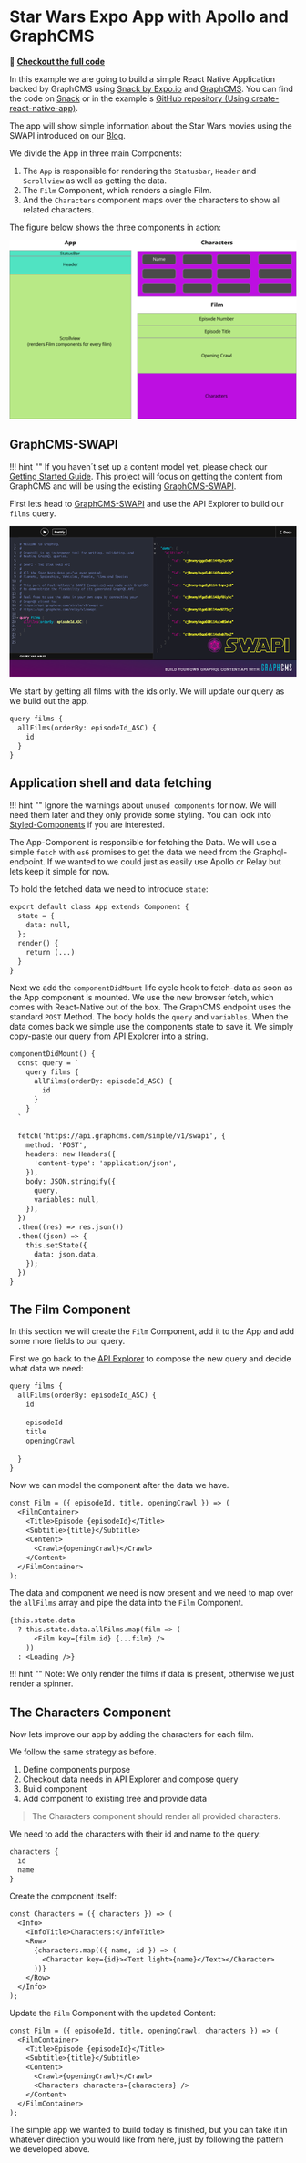 # Star Wars Expo App with Apollo and GraphCMS
<script async src="https://snack.expo.io/embed.js"></script>

🚀 **[Checkout the full code](https://snack.expo.io/r17Xs7yl-)**

In this example we are going to build a simple React Native Application backed by GraphCMS using [Snack by Expo.io](https://snack.expo.io) and [GraphCMS](https://graphcms.com). You can find the code on [Snack](https://snack.expo.io/r17Xs7yl-) or in the example´s [GitHub repository (Using create-react-native-app)]().

The app will show simple information about the Star Wars movies using the SWAPI introduced on our [Blog](https://graphcms.com/blog/the-star-wars-api-just-got-a-makeover).

We divide the App in three main Components:

1. The `App` is responsible for rendering the `Statusbar`, `Header` and `Scrollview` as well as getting the data.
2. The `Film` Component, which renders a single Film.
3. And the `Characters` component maps over the characters to show all related characters.

The figure below shows the three components in action:

![Components](../img/examples/filmdex/components.svg)

## GraphCMS-SWAPI

!!! hint ""
    If you haven´t set up a content model yet, please check our [Getting Started Guide](../Getting_Started). This project will focus on getting the content from GraphCMS and will be using the existing [GraphCMS-SWAPI](https://api.graphcms.com/simple/v1/swapi).

First lets head to [GraphCMS-SWAPI](https://api.graphcms.com/simple/v1/swapi) and use the API Explorer to build our `films` query.

![Screenshot](../img/examples/filmdex/api-explorer.png)

We start by getting all films with the ids only. We will update our query as we build out the app.

```
query films {
  allFilms(orderBy: episodeId_ASC) {
    id
  }
}
```

## Application shell and data fetching

<div data-snack-id="S1Xg47yxZ" class="expo" data-snack-platform="ios" data-snack-preview="false"></div>

!!! hint ""
    Ignore the warnings about `unused components` for now. We will need them later and they only provide some styling. You can look into [Styled-Components](https://styled-components.com) if you are interested.

The App-Component is responsible for fetching the Data. We will use a simple `fetch` with `es6` promises to get the data we need from the Graphql-endpoint. If we wanted to we could just as easily use Apollo or Relay but lets keep it simple for now.

To hold the fetched data we need to introduce `state`:

```
export default class App extends Component {
  state = {
    data: null,
  };
  render() {
    return (...)
  }
}
```

Next we add the `componentDidMount` life cycle hook to fetch-data as soon as the App component is mounted. We use the new browser fetch, which comes with React-Native out of the box. The GraphCMS endpoint uses the standard `POST` Method. The body holds the `query` and `variables`. When the data comes back we simple use the components state to save it.
We simply copy-paste our query from API Explorer into a string.

```
componentDidMount() {
  const query = `
    query films {
      allFilms(orderBy: episodeId_ASC) {
        id
      }
    }
  `
  
  fetch('https://api.graphcms.com/simple/v1/swapi', {
    method: 'POST',
    headers: new Headers({
      'content-type': 'application/json',
    }),
    body: JSON.stringify({
      query,
      variables: null,
    }),
  })
  .then((res) => res.json())
  .then((json) => {
    this.setState({
      data: json.data,
    });
  })
}
```
<div data-snack-id="BkBT0V1x-" class="expo" data-snack-platform="ios" data-snack-preview="false"></div>

## The Film Component

In this section we will create the `Film` Component, add it to the App and add some more fields to our query.

First we go back to the [API Explorer](https://api.graphcms.com/simple/v1/swapi) to compose the new query and decide what data we need:

```
query films {
  allFilms(orderBy: episodeId_ASC) {
    id
    
    episodeId
    title
    openingCrawl
    
  }
}
```

Now we can model the component after the data we have.

```
const Film = ({ episodeId, title, openingCrawl }) => (
  <FilmContainer>
    <Title>Episode {episodeId}</Title>
    <Subtitle>{title}</Subtitle>
    <Content>
      <Crawl>{openingCrawl}</Crawl>
    </Content>
  </FilmContainer>
);
```

The data and component we need is now present and we need to map over the `allFilms` array and pipe the data into the `Film` Component. 

```
{this.state.data
  ? this.state.data.allFilms.map(film => (
      <Film key={film.id} {...film} />
    ))
  : <Loading />}
```

!!! hint ""
    Note: We only render the films if data is present, otherwise we just render a spinner.

<div data-snack-id="r1oi7XkeZ" class="expo" data-snack-platform="ios" data-snack-preview="false"></div>

## The Characters Component

Now lets improve our app by adding the characters for each film.

We follow the same strategy as before.

  1. Define components purpose
  2. Checkout data needs in API Explorer and compose query
  3. Build component 
  4. Add component to existing tree and provide data

> The Characters component should render all provided characters.

We need to add the characters with their id and name to the query:

```
characters {
  id
  name
}
```

Create the component itself:

```
const Characters = ({ characters }) => (
  <Info>
    <InfoTitle>Characters:</InfoTitle>
    <Row>
      {characters.map(({ name, id }) => (
        <Character key={id}><Text light>{name}</Text></Character>
      ))}
    </Row>
  </Info>
);
```

Update the `Film` Component with the updated Content:

```
const Film = ({ episodeId, title, openingCrawl, characters }) => (
  <FilmContainer>
    <Title>Episode {episodeId}</Title>
    <Subtitle>{title}</Subtitle>
    <Content>
      <Crawl>{openingCrawl}</Crawl>
      <Characters characters={characters} />
    </Content>
  </FilmContainer>
);
```

The simple app we wanted to build today is finished, but you can take it in whatever direction you would like from here, just by following the pattern we developed above.

<div data-snack-id="r17Xs7yl-" class="expo" data-snack-platform="ios" data-snack-preview="false"></div>

